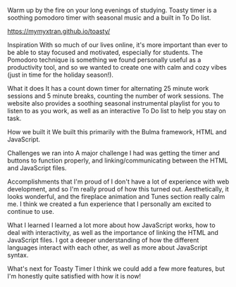 Warm up by the fire on your long evenings of studying. Toasty timer is a soothing pomodoro timer with seasonal music and a built in To Do list.

https://mymyxtran.github.io/toasty/

Inspiration
With so much of our lives online, it's more important than ever to be able to stay focused and motivated, especially for students. The Pomodoro technique is something we found personally useful as a productivity tool, and so we wanted to create one with calm and cozy vibes (just in time for the holiday season!).

What it does
It has a count down timer for alternating 25 minute work sessions and 5 minute breaks, counting the number of work sessions. The website also provides a soothing seasonal instrumental playlist for you to listen to as you work, as well as an interactive To Do list to help you stay on task.

How we built it
We built this primarily with the Bulma framework, HTML and JavaScript.

Challenges we ran into
A major challenge I had was getting the timer and buttons to function properly, and linking/communicating between the HTML and JavaScript files.

Accomplishments that I'm proud of
I don't have a lot of experience with web development, and so I'm really proud of how this turned out. Aesthetically, it looks wonderful, and the fireplace animation and Tunes section really calm me. I think we created a fun experience that I personally am excited to continue to use.

What I learned
I learned a lot more about how JavaScript works, how to deal with interactivity, as well as the importance of linking the HTML and JavaScript files. I got a deeper understanding of how the different languages interact with each other, as well as more about JavaScript syntax.

What's next for Toasty Timer
I think we could add a few more features, but I'm honestly quite satisfied with how it is now!
